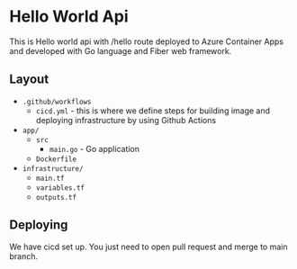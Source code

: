 # Hello World Api

This is Hello world api with /hello route deployed to Azure Container Apps and developed with Go language and Fiber web framework.


## Layout

* `.github/workflows`
    * `cicd.yml` - this is where we define steps for building image and deploying infrastructure by using Github Actions
* `app/`
    * `src`
        * `main.go` - Go application
    * `Dockerfile`
* `infrastructure/`
    * `main.tf`
    * `variables.tf`
    * `outputs.tf`


## Deploying

We have cicd set up. You just need to open pull request and merge to main branch.